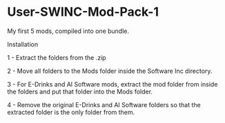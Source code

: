 # User-SWINC-Mod-Pack-1
My first 5 mods, compiled into one bundle.


Installation

1 - Extract the folders from the .zip

2 - Move all folders to the Mods folder inside the Software Inc directory.

3 - For E-Drinks and AI Software mods, extract the mod folder from inside the folders and put that folder into the Mods folder.

4 - Remove the original E-Drinks and AI Software folders so that the extracted folder is the only folder from them.
